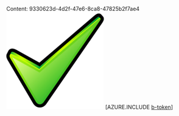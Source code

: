 Content: 9330623d-4d2f-47e6-8ca8-47825b2f7ae4![image](cbf4004e-0ded-44c4-a6ac-b23783b8ef95.png)
[AZURE.INCLUDE [b-token](d0712145-4ec9-4187-b9ff-763435e7abee.md)]
